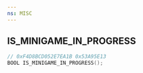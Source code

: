 ```yaml
---
ns: MISC
---
```

## IS_MINIGAME_IN_PROGRESS

```c
// 0xF4D8BCD052E7EA1B 0x53A95E13
BOOL IS_MINIGAME_IN_PROGRESS();
```

